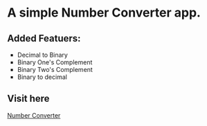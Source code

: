 # A simple Number Converter app.

## Added Featuers:
  <ul type="square">
    <li>Decimal to Binary</li>
    <li>Binary One's Complement</li>
    <li>Binary Two's Complement</li>
    <li>Binary to decimal</li>
</ul>

## Visit here
<a href="https://superior-prog.github.io/number-converter" target="_blank">Number Converter</a>

